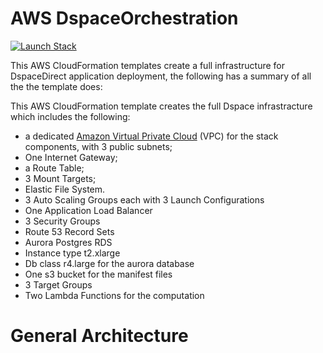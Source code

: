# AWS DspaceOrchestration


[![Launch Stack](https://s3.amazonaws.com/cloudformation-examples/cloudformation-launch-stack.png)](https://console.aws.amazon.com/cloudformation/home?region=us-west-2#/stacks/new?stackName=dspacedirectsample&templateURL=https://s3-eu-west-1.amazonaws.com/puppet-serverless/cloudformation_template/dspace_project_staging_template.json)

This AWS CloudFormation templates create a full infrastructure for DspaceDirect application deployment, the following has a summary of all the the template does:

This AWS CloudFormation template creates the full Dspace infrastracture which includes the following:

  - a dedicated [Amazon Virtual Private Cloud](https://aws.amazon.com/vpc) (VPC) for the stack components, with 3 public subnets;
  - One Internet Gateway;
  - a Route Table;
  - 3 Mount Targets;
  - Elastic File System.
  - 3 Auto Scaling Groups each with 3 Launch Configurations
  - One Application Load Balancer
  - 3 Security Groups
  - Route 53 Record Sets
  - Aurora Postgres RDS
  - Instance type t2.xlarge
  - Db class r4.large for the aurora database
  - One s3 bucket for the manifest files
  - 3 Target Groups
  - Two Lambda Functions for the computation
  
# General Architecture 
